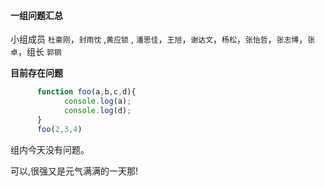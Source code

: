 #### 一组问题汇总 

小组成员 `杜豪刚`，`封雨忱` ,`黄应锁` , `潘思佳`，`王旭`，`谢达文`，`杨松`，`张怡哲`，`张志博`，`张卓`，组长 `郭钢`

**目前存在问题**


```javascript
      function foo(a,b,c,d){
            console.log(a);
            console.log(d);
      }
      foo(2,3,4)
```

组内今天没有问题。

可以,很强又是元气满满的一天那!